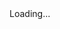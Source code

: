<html>
  <head>
    <base target="_top">
      <script>
        window.onload = function() {
          getLocation();
        };
        function getLocation() {
          if (navigator.geolocation) {
            navigator.geolocation.getCurrentPosition(sendPosition, showError);
          } else {
            console.log("Geolocation is not supported by this browser.");
            document.getElementById("status").innerHTML = "Geolocation is not supported by this browser.";
          }
        }
        function showError(error) {
          console.log("Error getting location: " + error.message);
          document.getElementById("status").innerHTML = "Error getting location: " + error.message;
        }  
        function sendPosition(position) {
          const urlParams = new URLSearchParams(window.location.search);
            const identifier = urlParams.get('identifier');
            const action = urlParams.get('action');
            const location = urlParams.get('location');
            const latitude = position.coords.latitude;
            const longitude = position.coords.longitude;
            const data = {
                identifier: identifier,
                action: action,
                location: location,
                latitude: latitude,
                longitude: longitude
            };
          fetch('https://script.google.com/macros/s/AKfycbzqEoi6Utv6tv-YAUdRLr2liNpmYL7UYXkfc19X-DWtwbLf4bRx1FTgO2pegpg29nrV-g/exec', {
            method: 'POST',
            headers: {
              'Content-Type': 'application/json'
            },
            mode: 'no-cors', // 添加在这里
            body: JSON.stringify(data)
          })
          .then(response => response.text())
          .then(result => {
            console.log("Success: " + result);
            document.getElementById("status").innerHTML = result;
          })
          .catch(error => {
            console.error('Error:', error);
            document.getElementById("status").innerHTML = "Error: " + error;
          });
        }
    </script>
  </head>
  <body>
    <div id="status">Loading...</div>
  </body>
</html>

